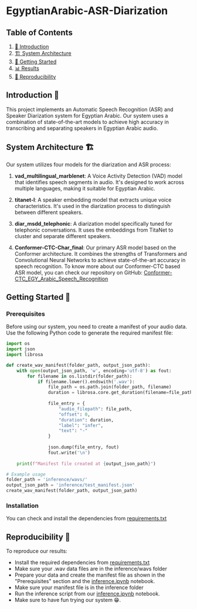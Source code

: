 # EgyptianArabic-ASR-Diarization

## Table of Contents
1. [📘 Introduction](#introduction)
2. [🏗️ System Architecture](#system-architecture)
3. [🚀 Getting Started](#getting-started)
4. [📊 Results](#results)
5. [🔁 Reproducibility](#reproducibility)

## Introduction 📘

This project implements an Automatic Speech Recognition (ASR) and Speaker Diarization system for Egyptian Arabic. Our system uses a combination of state-of-the-art models to achieve high accuracy in transcribing and separating speakers in Egyptian Arabic audio.

## System Architecture 🏗️

Our system utilizes four models for the diarization and ASR process:

1. **vad_multilingual_marblenet**: A Voice Activity Detection (VAD) model that identifies speech segments in audio. It's designed to work across multiple languages, making it suitable for Egyptian Arabic.

2. **titanet-l**: A speaker embedding model that extracts unique voice characteristics. It's used in the diarization process to distinguish between different speakers.

3. **diar_msdd_telephonic**: A diarization model specifically tuned for telephonic conversations. It uses the embeddings from TitaNet to cluster and separate different speakers.

4. **Conformer-CTC-Char_final**: Our primary ASR model based on the Conformer architecture. It combines the strengths of Transformers and Convolutional Neural Networks to achieve state-of-the-art accuracy in speech recognition. To know more about our Conformer-CTC based ASR model, you can check our repository on GitHub: [Conformer-CTC_EGY_Arabic_Speech_Recognition](https://github.com/AmrKhaledSaleh/Conformer-CTC_EGY_Arabic_Speech_Recognition)

## Getting Started 🚀

### Prerequisites

Before using our system, you need to create a manifest of your audio data. Use the following Python code to generate the required manifest file:

```python
import os
import json
import librosa

def create_wav_manifest(folder_path, output_json_path):
    with open(output_json_path, 'w', encoding='utf-8') as fout:
        for filename in os.listdir(folder_path):
            if filename.lower().endswith('.wav'):
                file_path = os.path.join(folder_path, filename)
                duration = librosa.core.get_duration(filename=file_path)
                
                file_entry = {
                    "audio_filepath": file_path,
                    "offset": 0,
                    "duration": duration,
                    "label": "infer",
                    "text": "-"
                }
                
                json.dump(file_entry, fout)
                fout.write('\n')
    
    print(f"Manifest file created at {output_json_path}")

# Example usage
folder_path = 'inference/wavs/'
output_json_path = 'inference/test_manifest.json'
create_wav_manifest(folder_path, output_json_path)
```

### Installation

You can check and install the dependencies from [requirements.txt](./requirements.txt)

## Reproducibility 🔁

To reproduce our results:
- Install the required dependencies from [requirements.txt](./requirements.txt)
- Make sure your .wav data files are in the inference/wavs folder
- Prepare your data and create the manifest file as shown in the "Prerequisites" section and the [inference.ipynb](./inference.ipynb) notebook.
- Make sure your manifest file is in the inference folder
- Run the inference script from our [inference.ipynb](./inference.ipynb) notebook.
- Make sure to have fun trying our system 😁.
